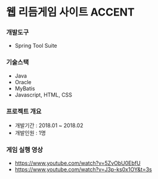 # 웹 리듬게임 사이트 ACCENT
### 개발도구
- Spring Tool Suite
### 기술스택
- Java
- Oracle
- MyBatis
- Javascript, HTML, CSS
### 프로젝트 개요
- 개발기간 : 2018.01 ~ 2018.02
- 개발인원 : 1명
### 게임 실행 영상
- https://www.youtube.com/watch?v=5ZvObU0EbfU
- https://www.youtube.com/watch?v=J3p-ks0x1OY&t=3s
